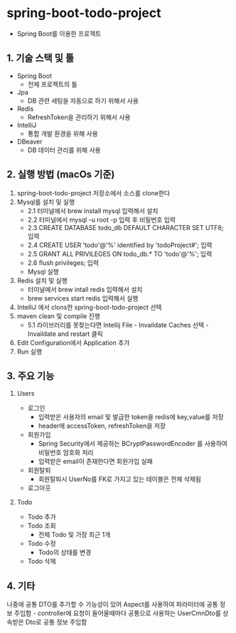 # spring-boot-todo-project

- Spring Boot를 이용한 프로젝트

## 1. 기술 스택 및 툴

- Spring Boot
  - 전체 프로젝트의 틀
- Jpa
  - DB 관련 세팅을 자동으로 하기 위해서 사용
- Redis
  - RefreshToken을 관리하기 위해서 사용
- IntelliJ
  - 통합 개발 환경을 위해 사용
- DBeaver
  - DB 데이터 관리를 위해 사용

## 2. 실행 방법 (macOs 기준)

1. spring-boot-todo-project 저장소에서 소스를 clone한다
2. Mysql를 설치 및 실행 
   - 2.1 터미널에서 brew install mysql 입력해서 설치
   - 2.2 터미널에서 mysql -u root -p 입력 후 비밀번호 입력
   - 2.3 CREATE DATABASE todo_db DEFAULT CHARACTER SET UTF8; 입력
   - 2.4 CREATE USER 'todo'@'%' identified by 'todoProject#'; 입력
   - 2.5 GRANT ALL PRIVILEGES ON todo_db.* TO 'todo'@'%'; 입력
   - 2.6 flush privileges; 입력
   - Mysql 실행
3. Redis 설치 및 실행
   - 터미널에서 brew intall redis 입력해서 설치
   - brew services start redis 입력해서 실행
4. IntelliJ 에서 clons한 spring-boot-todo-project 선택
5. maven clean 및 compile 진행
   - 5.1 라이브러리를 못찾는다면 Intellij File - Invaildate Caches 선택 - Invaildate and restart 클릭
6. Edit Configuration에서 Application 추가
7. Run 실행

## 3. 주요 기능

1. Users

   - 로그인
     - 입력받은 사용자의 email 및 발급한 token을 redis에 key,value를 저장
     - header에 accessToken, refreshToken을 저장
   - 회원가입
     - Spring Security에서 제공하는 BCryptPasswordEncoder 를 사용하여 비밀번호 암호화 처리
     - 입력받은 email이 존재한다면 회원가입 실패
   - 회원탈퇴
     - 회원탈퇴시 UserNo를 FK로 가지고 있는 테이블은 전체 삭제됨
   - 로그아웃

2. Todo

   - Todo 추가
   - Todo 조회
     - 전체 Todo 및 가장 최근 1개
   - Todo 수정
     - Todo의 상태를 변경
   - Todo 삭제

## 4. 기타

나중에 공통 DTO를 추가할 수 가능성이 있어 Aspect를 사용하여 파라미터에 공통 정보 주입함
    - controller에 요청이 들어올때마다 공통으로 사용하는 UserCmnDto를 상속받은 Dto로 공통 정보 주입함
